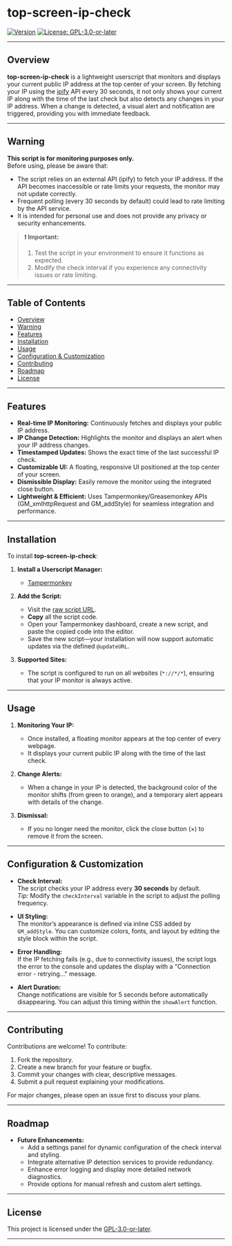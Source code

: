 # top-screen-ip-check

[![Version](https://img.shields.io/badge/version-1.0-blue.svg)](https://github.com/rkeaves/top-screen-ip-check)
[![License: GPL-3.0-or-later](https://img.shields.io/badge/License-GPL--3.0--or--later-blue.svg)](https://www.gnu.org/licenses/gpl-3.0.html)

---

## Overview

**top-screen-ip-check** is a lightweight userscript that monitors and displays your current public IP address at the top center of your screen. By fetching your IP using the [ipify](https://www.ipify.org/) API every 30 seconds, it not only shows your current IP along with the time of the last check but also detects any changes in your IP address. When a change is detected, a visual alert and notification are triggered, providing you with immediate feedback.

---

## Warning

**This script is for monitoring purposes only.**  
Before using, please be aware that:
- The script relies on an external API (ipify) to fetch your IP address. If the API becomes inaccessible or rate limits your requests, the monitor may not update correctly.
- Frequent polling (every 30 seconds by default) could lead to rate limiting by the API service.
- It is intended for personal use and does not provide any privacy or security enhancements.

> **❗ Important:**  
> 1. Test the script in your environment to ensure it functions as expected.  
> 2. Modify the check interval if you experience any connectivity issues or rate limiting.

---

## Table of Contents

- [Overview](#overview)
- [Warning](#warning)
- [Features](#features)
- [Installation](#installation)
- [Usage](#usage)
- [Configuration & Customization](#configuration--customization)
- [Contributing](#contributing)
- [Roadmap](#roadmap)
- [License](#license)

---

## Features

- **Real-time IP Monitoring:** Continuously fetches and displays your public IP address.
- **IP Change Detection:** Highlights the monitor and displays an alert when your IP address changes.
- **Timestamped Updates:** Shows the exact time of the last successful IP check.
- **Customizable UI:** A floating, responsive UI positioned at the top center of your screen.
- **Dismissible Display:** Easily remove the monitor using the integrated close button.
- **Lightweight & Efficient:** Uses Tampermonkey/Greasemonkey APIs (GM_xmlhttpRequest and GM_addStyle) for seamless integration and performance.

---

## Installation

To install **top-screen-ip-check**:

1. **Install a Userscript Manager:**
   - [Tampermonkey](https://www.tampermonkey.net/)

2. **Add the Script:**
   - Visit the [raw script URL](https://github.com/rkeaves/top-screen-ip-check/raw/main/top-screen-ip-check.js).
   - **Copy** all the script code.
   - Open your Tampermonkey dashboard, create a new script, and paste the copied code into the editor.
   - Save the new script—your installation will now support automatic updates via the defined `@updateURL`.

3. **Supported Sites:**
   - The script is configured to run on all websites (`*://*/*`), ensuring that your IP monitor is always active.

---

## Usage

1. **Monitoring Your IP:**
   - Once installed, a floating monitor appears at the top center of every webpage.
   - It displays your current public IP along with the time of the last check.

2. **Change Alerts:**
   - When a change in your IP is detected, the background color of the monitor shifts (from green to orange), and a temporary alert appears with details of the change.

3. **Dismissal:**
   - If you no longer need the monitor, click the close button (×) to remove it from the screen.

---

## Configuration & Customization

- **Check Interval:**  
  The script checks your IP address every **30 seconds** by default.  
  *Tip:* Modify the `checkInterval` variable in the script to adjust the polling frequency.

- **UI Styling:**  
  The monitor’s appearance is defined via inline CSS added by `GM_addStyle`. You can customize colors, fonts, and layout by editing the style block within the script.

- **Error Handling:**  
  If the IP fetching fails (e.g., due to connectivity issues), the script logs the error to the console and updates the display with a "Connection error - retrying..." message.

- **Alert Duration:**  
  Change notifications are visible for 5 seconds before automatically disappearing. You can adjust this timing within the `showAlert` function.

---

## Contributing

Contributions are welcome! To contribute:

1. Fork the repository.
2. Create a new branch for your feature or bugfix.
3. Commit your changes with clear, descriptive messages.
4. Submit a pull request explaining your modifications.

For major changes, please open an issue first to discuss your plans.

---

## Roadmap

- **Future Enhancements:**
  - Add a settings panel for dynamic configuration of the check interval and styling.
  - Integrate alternative IP detection services to provide redundancy.
  - Enhance error logging and display more detailed network diagnostics.
  - Provide options for manual refresh and custom alert settings.

---

## License

This project is licensed under the [GPL-3.0-or-later](https://www.gnu.org/licenses/gpl-3.0.html).

---
